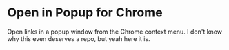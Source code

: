# Open in Popup for Chrome

Open links in a popup window from the Chrome context menu.
I don't know why this even deserves a repo, but yeah here
it is.
